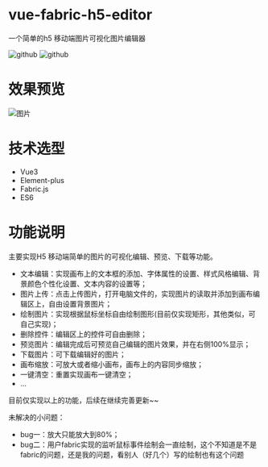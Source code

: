 # vue-fabric-h5-editor
一个简单的h5 移动端图片可视化图片编辑器

![github](https://img.shields.io/badge/Vue-3.0-green.svg)
![github](https://img.shields.io/badge/fabric-4.5.1-green.svg)

# 效果预览
![图片](https://user-images.githubusercontent.com/65069676/127619465-7271e5f1-fa24-49d9-a1c7-73c4dd83ede0.png)

# 技术选型
- Vue3
- Element-plus
- Fabric.js
- ES6

# 功能说明

主要实现H5 移动端简单的图片的可视化编辑、预览、下载等功能。

- 文本编辑：实现画布上的文本框的添加、字体属性的设置、样式风格编辑、背景颜色个性化设置、文本内容的设置等；
- 图片上传：点击上传图片，打开电脑文件的，实现图片的读取并添加到画布编辑区上，自由设置背景图片；
- 绘制图片：实现根据鼠标坐标自由绘制图形(目前仅实现矩形，其他类似，可自己实现)；
- 删除控件：编辑区上的控件可自由删除；
- 预览图片：编辑完成后可预览自己编辑的图片效果，并在右侧100%显示；
- 下载图片：可下载编辑好的图片；
- 画布缩放：可放大或者缩小画布，画布上的内容同步缩放；
- 一键清空：重置实现画布一键清空；
- ...


目前仅实现以上的功能，后续在继续完善更新~~

未解决的小问题：

- bug一：放大只能放大到80%；
- bug二：用户fabric实现的监听鼠标事件绘制会一直绘制，这个不知道是不是fabric的问题，还是我的问题，看别人（好几个）写的绘制也有这个问题
